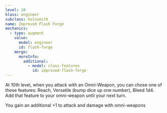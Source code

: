 ```yaml
---
level: 10
klass: engineer
subclass: holosmith
name: Improved Flash Forge
mechanics:
  - type: augment
    value:
      model: engineer
      id: flash-forge
    merge:
      moreInfo:
        additional:
          - model: class-features
            id: improved-flash-forge
---
```

At 10th level, when you attack with an Omni-Weapon, you can chose one of these features: Reach,
Versatile (bump dice up one number), Bleed 1d4. Add that feature to your omni-weapon until your next turn.

You gain an additional +1 to attack and damage with omni-weapons
